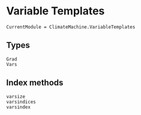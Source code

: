 # Variable Templates

```@meta
CurrentModule = ClimateMachine.VariableTemplates
```

## Types

```@docs
Grad
Vars
```

## Index methods

```@docs
varsize
varsindices
varsindex
```
